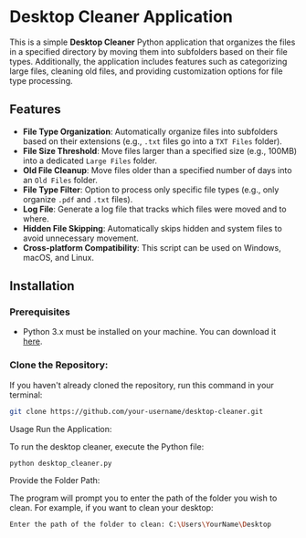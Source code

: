 # Desktop Cleaner Application

This is a simple **Desktop Cleaner** Python application that organizes the files in a specified directory by moving them into subfolders based on their file types. Additionally, the application includes features such as categorizing large files, cleaning old files, and providing customization options for file type processing.

## Features

- **File Type Organization**: Automatically organize files into subfolders based on their extensions (e.g., `.txt` files go into a `TXT Files` folder).
- **File Size Threshold**: Move files larger than a specified size (e.g., 100MB) into a dedicated `Large Files` folder.
- **Old File Cleanup**: Move files older than a specified number of days into an `Old Files` folder.
- **File Type Filter**: Option to process only specific file types (e.g., only organize `.pdf` and `.txt` files).
- **Log File**: Generate a log file that tracks which files were moved and to where.
- **Hidden File Skipping**: Automatically skips hidden and system files to avoid unnecessary movement.
- **Cross-platform Compatibility**: This script can be used on Windows, macOS, and Linux.

## Installation

### Prerequisites

- Python 3.x must be installed on your machine. You can download it [here](https://www.python.org/downloads/).

### Clone the Repository:

If you haven't already cloned the repository, run this command in your terminal:

```bash
git clone https://github.com/your-username/desktop-cleaner.git
```
Usage
Run the Application:

To run the desktop cleaner, execute the Python file:

```bash
python desktop_cleaner.py
```
Provide the Folder Path:

The program will prompt you to enter the path of the folder you wish to clean. For example, if you want to clean your desktop:

```bash
Enter the path of the folder to clean: C:\Users\YourName\Desktop
```
